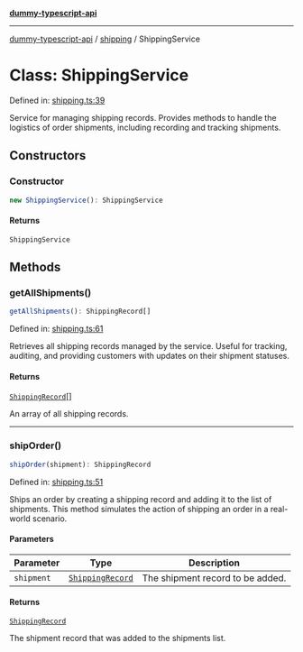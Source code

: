 [**dummy-typescript-api**](../../README.md)

***

[dummy-typescript-api](../../README.md) / [shipping](../README.md) / ShippingService

# Class: ShippingService

Defined in: [shipping.ts:39](https://github.com/typedoc2md/dummy-typescript-api/blob/main/src/shipping.ts#L39)

Service for managing shipping records.
Provides methods to handle the logistics of order shipments, including recording and tracking shipments.

## Constructors

### Constructor

```ts
new ShippingService(): ShippingService
```

#### Returns

`ShippingService`

## Methods

### getAllShipments()

```ts
getAllShipments(): ShippingRecord[]
```

Defined in: [shipping.ts:61](https://github.com/typedoc2md/dummy-typescript-api/blob/main/src/shipping.ts#L61)

Retrieves all shipping records managed by the service.
Useful for tracking, auditing, and providing customers with updates on their shipment statuses.

#### Returns

[`ShippingRecord`](../interfaces/ShippingRecord.md)[]

An array of all shipping records.

***

### shipOrder()

```ts
shipOrder(shipment): ShippingRecord
```

Defined in: [shipping.ts:51](https://github.com/typedoc2md/dummy-typescript-api/blob/main/src/shipping.ts#L51)

Ships an order by creating a shipping record and adding it to the list of shipments.
This method simulates the action of shipping an order in a real-world scenario.

#### Parameters

| Parameter | Type | Description |
| ------ | ------ | ------ |
| `shipment` | [`ShippingRecord`](../interfaces/ShippingRecord.md) | The shipment record to be added. |

#### Returns

[`ShippingRecord`](../interfaces/ShippingRecord.md)

The shipment record that was added to the shipments list.
